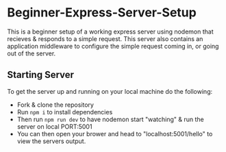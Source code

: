 # Beginner-Express-Server-Setup

This is a beginner setup of a working express server using nodemon that recieves & responds to a simple request. This server also contains an application middleware to configure the simple request coming in, or going out of the server.

## Starting Server

To get the server up and running on your local machine do the following:

- Fork & clone the repository
- Run `npm i` to install dependencies
- Then run `npm run dev` to have nodemon start "watching" & run the server on local PORT:5001
- You can then open your brower and head to "localhost:5001/hello" to view the servers output.
